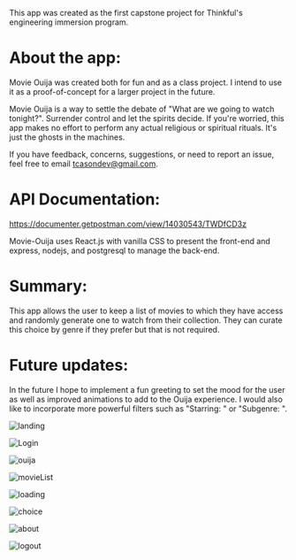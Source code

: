 This app was created as the first capstone project for Thinkful's engineering immersion program. 

# About the app:
Movie Ouija was created both for fun and as a class project. I intend to use it as a proof-of-concept for a larger project in the future.

Movie Ouija is a way to settle the debate of "What are we going to watch tonight?". Surrender control and let the spirits decide. If you're worried, this app makes no effort to perform any actual religious or spiritual rituals. It's just the ghosts in the machines.

If you have feedback, concerns, suggestions, or need to report an issue, feel free to email tcasondev@gmail.com.

# API Documentation: 
https://documenter.getpostman.com/view/14030543/TWDfCD3z

Movie-Ouija uses React.js with vanilla CSS to present the front-end and express, nodejs, and postgresql to manage the back-end. 

# Summary: 
This app allows the user to keep a list of movies to which they have access and randomly generate one to watch from their collection. They can curate this choice by genre if they prefer but that is not required. 

# Future updates: 
In the future I hope to implement a fun greeting to set the mood for the user as well as improved animations to add to the Ouija experience. I would also like to incorporate more powerful filters such as "Starring: " or "Subgenre: ". 

![landing](https://user-images.githubusercontent.com/72135935/109630816-f5e13a80-7b0a-11eb-9261-637cceb6cfbc.PNG)

![Login](https://user-images.githubusercontent.com/72135935/109630829-fa0d5800-7b0a-11eb-8831-902760ae34bc.PNG)

![ouija](https://user-images.githubusercontent.com/72135935/109630840-fda0df00-7b0a-11eb-8c7d-2a54b5919f21.PNG)

![movieList](https://user-images.githubusercontent.com/72135935/109630859-01346600-7b0b-11eb-8d25-3285ac72cff3.PNG)

![loading](https://user-images.githubusercontent.com/72135935/109630870-05608380-7b0b-11eb-9934-9c5afab2fb36.PNG)

![choice](https://user-images.githubusercontent.com/72135935/109630877-072a4700-7b0b-11eb-9c1d-a2b7257154c5.PNG)

![about](https://user-images.githubusercontent.com/72135935/109630890-098ca100-7b0b-11eb-96db-b01056709ee4.PNG)

![logout](https://user-images.githubusercontent.com/72135935/109630896-0b566480-7b0b-11eb-8ec8-71bb6258daf9.PNG)
